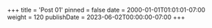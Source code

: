 +++
title = 'Post 01'
pinned = false
date = 2000-01-01T01:01:01-07:00
weight = 120
publishDate = 2023-06-02T00:00:00-07:00
+++
